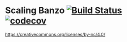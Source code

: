 # Scaling Banzo [![Build Status](https://travis-ci.org/plonko/scaling-banzo.svg?branch=master)](https://travis-ci.org/plonko/scaling-banzo) [![codecov](https://codecov.io/gh/plonko/scaling-banzo/branch/master/graph/badge.svg)](https://codecov.io/gh/plonko/scaling-banzo)

https://creativecommons.org/licenses/by-nc/4.0/